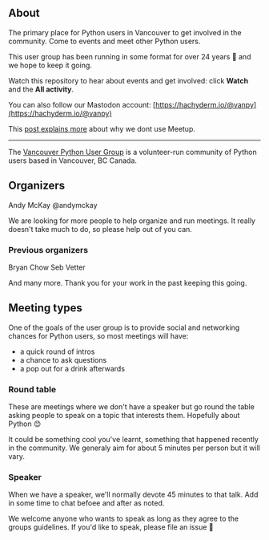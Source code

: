 ## About

The primary place for Python users in Vancouver to get involved in the community. Come to events and meet other Python users.

This user group has been running in some format for over 24 years 🎉 and we hope to keep it going.

Watch this repository to hear about events and get involved: click **Watch** and the **All activity**.

You can also follow our Mastodon account: [https://hachyderm.io/@vanpy](https://hachyderm.io/@vanpy)

This [post explains more](https://mckay.pub/2024-06-12-leaving-meetup/) about why we dont use Meetup.

---

The [Vancouver Python User Group](http://www.meetup.com/vanpyz/) is a
volunteer-run community of Python users based in Vancouver, BC Canada.

## Organizers

Andy McKay @andymckay

We are looking for more people to help organize and run meetings. It really doesn't take much to do, so please help out of you can.

### Previous organizers 

Bryan Chow
Seb Vetter

And many more. Thank you for your work in the past keeping this going.

## Meeting types

One of the goals of the user group is to provide social and networking chances for Python users, so most meetings will have:
* a quick round of intros
* a chance to ask questions
* a pop out for a drink afterwards

### Round table

These are meetings where we don't have a speaker but go round the table asking people to speak on a topic that interests them. Hopefully about Python 😊

It could be something cool you've learnt, something that happened recently in the community. We generaly aim for about 5 minutes per person but it will vary.

### Speaker 

When we have a speaker, we'll normally devote 45 minutes to that talk. Add in some time to chat befoee and after as noted.

We welcome anyone who wants to speak as long as they agree to the groups guidelines. If you'd like to speak, please file an issue 🙇